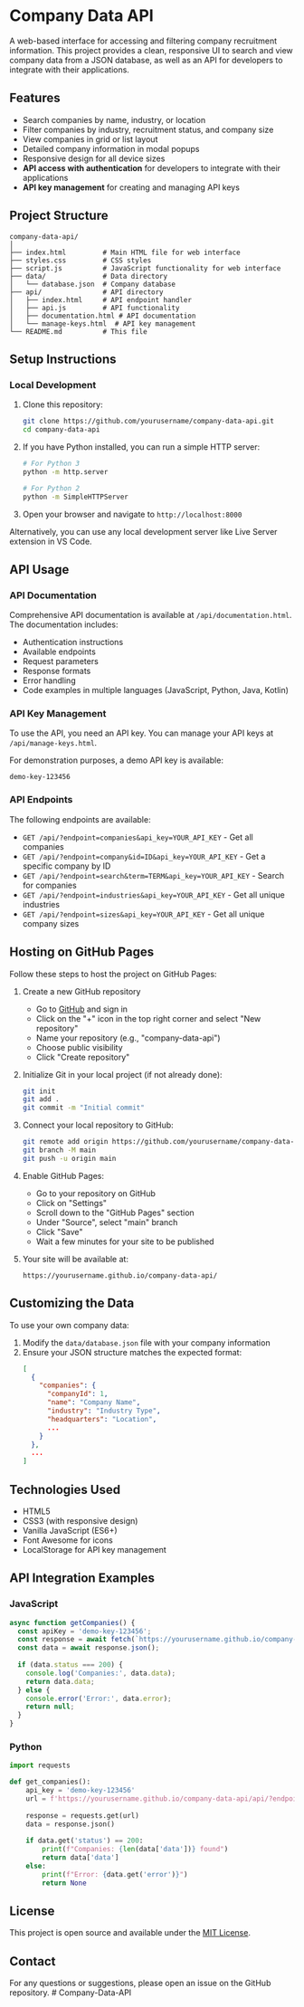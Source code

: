 # Company Data API

A web-based interface for accessing and filtering company recruitment information. This project provides a clean, responsive UI to search and view company data from a JSON database, as well as an API for developers to integrate with their applications.

## Features

- Search companies by name, industry, or location
- Filter companies by industry, recruitment status, and company size
- View companies in grid or list layout
- Detailed company information in modal popups
- Responsive design for all device sizes
- **API access with authentication** for developers to integrate with their applications
- **API key management** for creating and managing API keys

## Project Structure

```
company-data-api/
│
├── index.html         # Main HTML file for web interface
├── styles.css         # CSS styles
├── script.js          # JavaScript functionality for web interface
├── data/              # Data directory
│   └── database.json  # Company database
├── api/               # API directory
│   ├── index.html     # API endpoint handler
│   ├── api.js         # API functionality
│   ├── documentation.html # API documentation
│   └── manage-keys.html  # API key management
└── README.md          # This file
```

## Setup Instructions

### Local Development

1. Clone this repository:
   ```bash
   git clone https://github.com/yourusername/company-data-api.git
   cd company-data-api
   ```

2. If you have Python installed, you can run a simple HTTP server:
   ```bash
   # For Python 3
   python -m http.server
   
   # For Python 2
   python -m SimpleHTTPServer
   ```

3. Open your browser and navigate to `http://localhost:8000`

Alternatively, you can use any local development server like Live Server extension in VS Code.

## API Usage

### API Documentation

Comprehensive API documentation is available at `/api/documentation.html`. The documentation includes:

- Authentication instructions
- Available endpoints
- Request parameters
- Response formats
- Error handling
- Code examples in multiple languages (JavaScript, Python, Java, Kotlin)

### API Key Management

To use the API, you need an API key. You can manage your API keys at `/api/manage-keys.html`.

For demonstration purposes, a demo API key is available:
```
demo-key-123456
```

### API Endpoints

The following endpoints are available:

- `GET /api/?endpoint=companies&api_key=YOUR_API_KEY` - Get all companies
- `GET /api/?endpoint=company&id=ID&api_key=YOUR_API_KEY` - Get a specific company by ID
- `GET /api/?endpoint=search&term=TERM&api_key=YOUR_API_KEY` - Search for companies
- `GET /api/?endpoint=industries&api_key=YOUR_API_KEY` - Get all unique industries
- `GET /api/?endpoint=sizes&api_key=YOUR_API_KEY` - Get all unique company sizes

## Hosting on GitHub Pages

Follow these steps to host the project on GitHub Pages:

1. Create a new GitHub repository
   - Go to [GitHub](https://github.com) and sign in
   - Click on the "+" icon in the top right corner and select "New repository"
   - Name your repository (e.g., "company-data-api")
   - Choose public visibility
   - Click "Create repository"

2. Initialize Git in your local project (if not already done):
   ```bash
   git init
   git add .
   git commit -m "Initial commit"
   ```

3. Connect your local repository to GitHub:
   ```bash
   git remote add origin https://github.com/yourusername/company-data-api.git
   git branch -M main
   git push -u origin main
   ```

4. Enable GitHub Pages:
   - Go to your repository on GitHub
   - Click on "Settings"
   - Scroll down to the "GitHub Pages" section
   - Under "Source", select "main" branch
   - Click "Save"
   - Wait a few minutes for your site to be published

5. Your site will be available at:
   ```
   https://yourusername.github.io/company-data-api/
   ```

## Customizing the Data

To use your own company data:

1. Modify the `data/database.json` file with your company information
2. Ensure your JSON structure matches the expected format:
   ```json
   [
     {
       "companies": {
         "companyId": 1,
         "name": "Company Name",
         "industry": "Industry Type",
         "headquarters": "Location",
         ...
       }
     },
     ...
   ]
   ```

## Technologies Used

- HTML5
- CSS3 (with responsive design)
- Vanilla JavaScript (ES6+)
- Font Awesome for icons
- LocalStorage for API key management

## API Integration Examples

### JavaScript
```javascript
async function getCompanies() {
  const apiKey = 'demo-key-123456';
  const response = await fetch(`https://yourusername.github.io/company-data-api/api/?endpoint=companies&api_key=${apiKey}`);
  const data = await response.json();
  
  if (data.status === 200) {
    console.log('Companies:', data.data);
    return data.data;
  } else {
    console.error('Error:', data.error);
    return null;
  }
}
```

### Python
```python
import requests

def get_companies():
    api_key = 'demo-key-123456'
    url = f'https://yourusername.github.io/company-data-api/api/?endpoint=companies&api_key={api_key}'
    
    response = requests.get(url)
    data = response.json()
    
    if data.get('status') == 200:
        print(f"Companies: {len(data['data'])} found")
        return data['data']
    else:
        print(f"Error: {data.get('error')}")
        return None
```

## License

This project is open source and available under the [MIT License](LICENSE).

## Contact

For any questions or suggestions, please open an issue on the GitHub repository. #   C o m p a n y - D a t a - A P I  
 